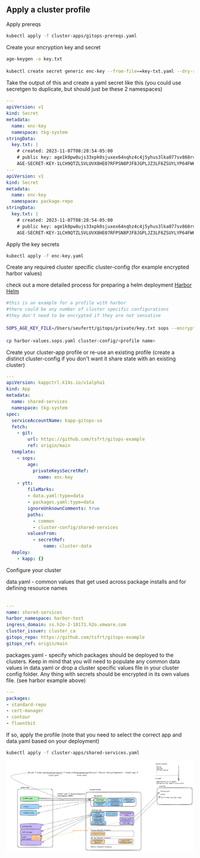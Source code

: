 ## Apply a cluster profile


Apply prereqs

```bash
kubectl apply -f cluster-apps/gitops-prereqs.yaml
```
Create your encryption key and secret

```bash
age-keygen -o key.txt

kubectl create secret generic enc-key --from-file==key-txt.yaml --dry-run=client -o yaml > enc-key.yaml
```

Take the output of this and create a yaml secret like this (you could use secretgen to duplicate, but should just be these 2 namespaces)

```yaml
---
apiVersion: v1
kind: Secret
metadata:
  name: enc-key
  namespace: tkg-system
stringData:
  key.txt: |
    # created: 2023-11-07T08:28:54-05:00
    # public key: age1k0pw8ujs33xpk0sjuxex64nqhz4c4j5yhus3lka077sv868rv4qq4upsu4
    AGE-SECRET-KEY-1LCH9QTZLSVLUVX8HE07RFPSN8PJF8JGPLJZ3LF6ZSUYLYP64FW6QMM5D0Q
---
apiVersion: v1
kind: Secret
metadata:
  name: enc-key
  namespace: package-repo
stringData:
  key.txt: |
    # created: 2023-11-07T08:28:54-05:00
    # public key: age1k0pw8ujs33xpk0sjuxex64nqhz4c4j5yhus3lka077sv868rv4qq4upsu4
    AGE-SECRET-KEY-1LCH9QTZLSVLUVX8HE07RFPSN8PJF8JGPLJZ3LF6ZSUYLYP64FW6QMM5D0Q
```

Apply the key secrets

```bash
kubectl apply -f enc-key.yaml
```

Create any required cluster specific cluster-config (for example encrypted harbor values)

check out a more detailed process for preparing a helm deployment [Harbor Helm](https://github.com/tsfrt/gitops-example/blob/main/harbor/README.md)

```bash
#this is an example for a profile with harbor
#there could be any number of cluster specific configurations 
#they don't need to be encrypted if they are not sensative

SOPS_AGE_KEY_FILE=/Users/seufertt/gitops/private/key.txt sops --encrypt --age <pub key>  harbor-values.yaml > harbor-values.sops.yaml

cp harbor-values.sops.yaml cluster-config/<profile name>
```

Create your cluster-app profile or re-use an existing profile (create a distinct cluster-config if you don't want it share state with an existing cluster)

```yaml
---
apiVersion: kappctrl.k14s.io/v1alpha1
kind: App
metadata:
  name: shared-services
  namespace: tkg-system
spec:
  serviceAccountName: kapp-gitops-sa
  fetch:
    - git:
        url: https://github.com/tsfrt/gitops-example
        ref: origin/main
  template:
    - sops:
        age:
          privateKeysSecretRef:
            name: enc-key
    - ytt:
        fileMarks:
        - data.yaml:type=data
        - packages.yaml:type=data
        ignoreUnknownComments: true
        paths:
          - common
          - cluster-config/shared-services 
        valuesFrom:
          - secretRef:
              name: cluster-data
  deploy:
    - kapp: {}

```

Configure your cluster

data.yaml - common values that get used across package installs and for defining resource names

```yaml

---
name: shared-services
harbor_namespace: harbor-test
ingress_domain: ss.h2o-2-18171.h2o.vmware.com
cluster_issuer: cluster_ca
gitops_repo: https://github.com/tsfrt/gitops-example
gitops_ref: origin/main

```

packages.yaml - specify which packages should be deployed to the clusters.  Keep in mind that you will need to populate any common data values in data.yaml or 
drop a cluster specific values file in your cluster config folder.  Any thing with secrets should be encrypted in its own values file. (see harbor example above)

```yaml
---
packages:
- standard-repo
- cert-manager
- contour
- fluentbit
```

If so, apply the profile (note that you need to select the correct app and data.yaml based on your deployment)

```bash
kubectl apply -f cluster-apps/shared-services.yaml
```

![gitops-flow](docs/gitops-flow.png)
